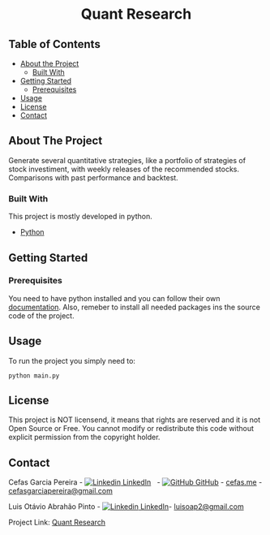 <h1 align="center">Quant Research</h1>

<!-- TABLE OF CONTENTS -->
## Table of Contents

* [About the Project](#about-the-project)
  * [Built With](#built-with)
* [Getting Started](#getting-started)
  * [Prerequisites](#prerequisites)
* [Usage](#usage)
* [License](#license)
* [Contact](#contact)


<!-- ABOUT THE PROJECT -->
## About The Project


Generate several quantitative strategies, like a portfolio of strategies of stock investiment, with weekly releases of the recommended stocks. Comparisons with past performance and backtest.

### Built With
This project is mostly developed in python.

* [Python](https://www.python.org/)



<!-- GETTING STARTED -->
## Getting Started

### Prerequisites

You need to have python installed and you can follow their own [documentation](https://www.python.org/downloads/). Also, remeber to install all needed packages ins the source code of the project.



<!-- USAGE EXAMPLES -->
## Usage

To run the project you simply need to:

```
python main.py
```


<!-- LICENSE -->
## License

This project is NOT licensend, it means that rights are reserved and it is not Open Source or Free. You cannot modify or redistribute this code without explicit permission from the copyright holder.



<!-- CONTACT -->
## Contact

Cefas Garcia Pereira - [![Linkedin](https://i.stack.imgur.com/gVE0j.png) LinkedIn](https://www.linkedin.com/in/cefas-garcia-pereira-bbaaa080/) &nbsp; - [![GitHub](https://i.stack.imgur.com/tskMh.png) GitHub](https://github.com/cefasgarciapereira) - [cefas.me](https://cefas.me) - cefasgarciapereira@gmail.com 

Luis Otávio Abrahão Pinto - [![Linkedin](https://i.stack.imgur.com/gVE0j.png) LinkedIn](https://www.linkedin.com/in/luis-ot%C3%A1vio-abrah%C3%A3o-pinto-a20068ba/)- luisoap2@gmail.com

Project Link: [Quant Research](https://github.com/cefasgarciapereira/quant-research)